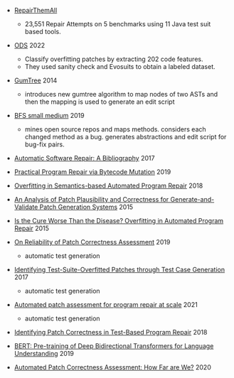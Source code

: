 - [RepairThemAll](https://arxiv.org/pdf/1905.11973.pdf)
  - 23,551 Repair Attempts on 5 benchmarks using 11 Java test suit based tools.

- [ODS](https://ieeexplore.ieee.org/stamp/stamp.jsp?tp=&arnumber=9399306) 2022
  - Classify overfitting patches by extracting 202 code features.
  - They used sanity check and Evosuits to obtain a labeled dataset.
 
- [GumTree](https://hal.science/hal-01054552/document) 2014
  - introduces new gumtree algorithm to map nodes of two ASTs and then the mapping is used to generate an edit script
 
- [BFS small medium](https://dl.acm.org/doi/pdf/10.1145/3340544) 2019
  - mines open source repos and maps methods. considers each changed method as a bug. generates abstractions and edit script for bug-fix pairs.
 
- [Automatic Software Repair: A Bibliography](https://dl.acm.org/doi/pdf/10.1145/3105906) 2017
 
- [Practical Program Repair via Bytecode Mutation](https://lingming.cs.illinois.edu/publications/issta2019a.pdf) 2019

- [Overfitting in Semantics-based Automated Program Repair](https://dl.acm.org/doi/pdf/10.1145/3180155.3182536) 2018

- [An Analysis of Patch Plausibility and Correctness for Generate-and-Validate Patch Generation Systems](https://www.cs.toronto.edu/~fanl/papers/kali-issta2015.pdf) 2015

- [Is the Cure Worse Than the Disease? Overfitting in Automated Program Repair](https://dl.acm.org/doi/pdf/10.1145/2786805.2786825) 2015

- [On Reliability of Patch Correctness Assessment](https://dl.acm.org/doi/pdf/10.1109/ICSE.2019.00064) 2019
  - automatic test generation

- [Identifying Test-Suite-Overfitted Patches through Test Case Generation](https://dl.acm.org/doi/pdf/10.1145/3092703.3092718) 2017
  - automatic test generation

- [Automated patch assessment for program repair at scale](https://link.springer.com/article/10.1007/s10664-020-09920-w) 2021
  - automatic test generation

- [Identifying Patch Correctness in Test-Based Program Repair](https://dl.acm.org/doi/pdf/10.1145/3180155.3180182) 2018

- [BERT: Pre-training of Deep Bidirectional Transformers for Language Understanding](https://arxiv.org/pdf/1810.04805.pdf) 2019

- [Automated Patch Correctness Assessment: How Far are We?](https://dl.acm.org/doi/pdf/10.1145/3324884.3416590) 2020
